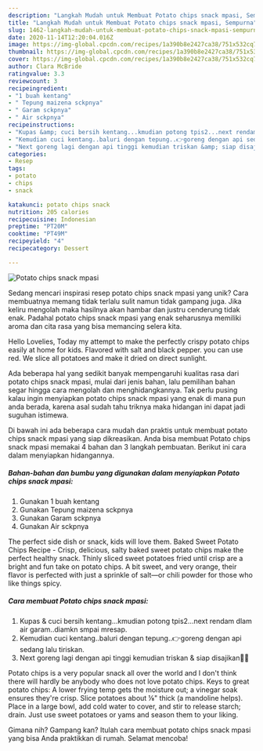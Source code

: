 ```yaml
---
description: "Langkah Mudah untuk Membuat Potato chips snack mpasi, Sempurna"
title: "Langkah Mudah untuk Membuat Potato chips snack mpasi, Sempurna"
slug: 1462-langkah-mudah-untuk-membuat-potato-chips-snack-mpasi-sempurna
date: 2020-11-14T12:20:04.016Z
image: https://img-global.cpcdn.com/recipes/1a390b8e2427ca38/751x532cq70/potato-chips-snack-mpasi-foto-resep-utama.jpg
thumbnail: https://img-global.cpcdn.com/recipes/1a390b8e2427ca38/751x532cq70/potato-chips-snack-mpasi-foto-resep-utama.jpg
cover: https://img-global.cpcdn.com/recipes/1a390b8e2427ca38/751x532cq70/potato-chips-snack-mpasi-foto-resep-utama.jpg
author: Clara McBride
ratingvalue: 3.3
reviewcount: 3
recipeingredient:
- "1 buah kentang"
- " Tepung maizena sckpnya"
- " Garam sckpnya"
- " Air sckpnya"
recipeinstructions:
- "Kupas &amp; cuci bersih kentang...kmudian potong tpis2...next rendam dlam air garam..diamkn smpai mresap."
- "Kemudian cuci kentang..baluri dengan tepung..👉goreng dengan api sedang lalu tiriskan."
- "Next goreng lagi dengan api tinggi kemudian triskan &amp; siap disajikan🤤🤤"
categories:
- Resep
tags:
- potato
- chips
- snack

katakunci: potato chips snack 
nutrition: 205 calories
recipecuisine: Indonesian
preptime: "PT20M"
cooktime: "PT49M"
recipeyield: "4"
recipecategory: Dessert

---
```



![Potato chips snack mpasi](https://img-global.cpcdn.com/recipes/1a390b8e2427ca38/751x532cq70/potato-chips-snack-mpasi-foto-resep-utama.jpg)

Sedang mencari inspirasi resep potato chips snack mpasi yang unik? Cara membuatnya memang tidak terlalu sulit namun tidak gampang juga. Jika keliru mengolah maka hasilnya akan hambar dan justru cenderung tidak enak. Padahal potato chips snack mpasi yang enak seharusnya memiliki aroma dan cita rasa yang bisa memancing selera kita.

Hello Lovelies, Today my attempt to make the perfectly crispy potato chips easily at home for kids. Flavored with salt and black pepper. you can use red. We slice all potatoes and make it dried on direct sunlight.

Ada beberapa hal yang sedikit banyak mempengaruhi kualitas rasa dari potato chips snack mpasi, mulai dari jenis bahan, lalu pemilihan bahan segar hingga cara mengolah dan menghidangkannya. Tak perlu pusing kalau ingin menyiapkan potato chips snack mpasi yang enak di mana pun anda berada, karena asal sudah tahu triknya maka hidangan ini dapat jadi suguhan istimewa.


Di bawah ini ada beberapa cara mudah dan praktis untuk membuat potato chips snack mpasi yang siap dikreasikan. Anda bisa membuat Potato chips snack mpasi memakai 4 bahan dan 3 langkah pembuatan. Berikut ini cara dalam menyiapkan hidangannya.

<!--inarticleads1-->

##### Bahan-bahan dan bumbu yang digunakan dalam menyiapkan Potato chips snack mpasi:

1. Gunakan 1 buah kentang
1. Gunakan  Tepung maizena sckpnya
1. Gunakan  Garam sckpnya
1. Gunakan  Air sckpnya


The perfect side dish or snack, kids will love them. Baked Sweet Potato Chips Recipe - Crisp, delicious, salty baked sweet potato chips make the perfect healthy snack. Thinly sliced sweet potatoes fried until crisp are a bright and fun take on potato chips. A bit sweet, and very orange, their flavor is perfected with just a sprinkle of salt―or chili powder for those who like things spicy. 

<!--inarticleads2-->

##### Cara membuat Potato chips snack mpasi:

1. Kupas &amp; cuci bersih kentang...kmudian potong tpis2...next rendam dlam air garam..diamkn smpai mresap.
1. Kemudian cuci kentang..baluri dengan tepung..👉goreng dengan api sedang lalu tiriskan.
1. Next goreng lagi dengan api tinggi kemudian triskan &amp; siap disajikan🤤🤤


Potato chips is a very popular snack all over the world and I don&#39;t think there will hardly be anybody who does not love potato chips. Keys to great potato chips: A lower frying temp gets the moisture out; a vinegar soak ensures they&#39;re crisp. Slice potatoes about ⅛&#34; thick (a mandoline helps). Place in a large bowl, add cold water to cover, and stir to release starch; drain. Just use sweet potatoes or yams and season them to your liking. 

Gimana nih? Gampang kan? Itulah cara membuat potato chips snack mpasi yang bisa Anda praktikkan di rumah. Selamat mencoba!
